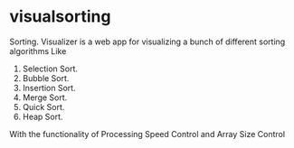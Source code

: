 # visualsorting
Sorting. Visualizer is a web app for visualizing a bunch of different sorting algorithms Like

1. Selection Sort.
2. Bubble Sort.
3. Insertion Sort.
4. Merge Sort.
5. Quick Sort.
6. Heap Sort.


 With the functionality of Processing Speed Control and Array Size Control
